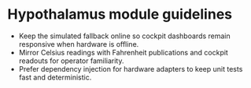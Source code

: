 # Hypothalamus module guidelines

- Keep the simulated fallback online so cockpit dashboards remain responsive when
  hardware is offline.
- Mirror Celsius readings with Fahrenheit publications and cockpit readouts for
  operator familiarity.
- Prefer dependency injection for hardware adapters to keep unit tests fast and
  deterministic.
